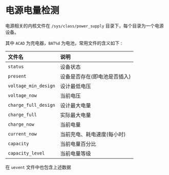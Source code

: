 # 电源电量检测

电源相关的内核文件在 `/sys/class/power_supply` 目录下，每个目录为一个电源设备。

其中 `ACAD` 为充电器，`BAT%d` 为电池，常用文件的含义如下 :  

| 文件名 | 说明 |
| :- | :- |
| `status`  | 设备状态 |
| `present` | 设备是否存在(即电池是否插入) |
| `voltage_min_design` | 设计最低电压 |
| `voltage_now` | 当前电压 |
| `charge_full_design` | 设计最大电量 |
| `charge_full` | 实际最大电量 |
| `charge_now` | 当前电量 |
| `current_now` | 当前充电、耗电速度(每小时) |
| `capacity` | 当前电量百分比 |
| `capacity_level` | 当前电量等级 | 

在 `uevent` 文件中也包含上述数据